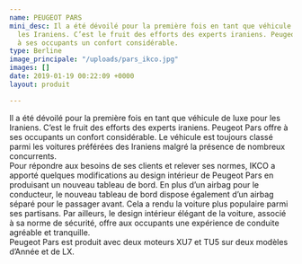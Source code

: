 ```yaml
---
name: PEUGEOT PARS
mini_desc: Il a été dévoilé pour la première fois en tant que véhicule de luxe pour
  les Iraniens. C’est le fruit des efforts des experts iraniens. Peugeot Pars offre
  à ses occupants un confort considérable.
type: Berline
image_principale: "/uploads/pars_ikco.jpg"
images: []
date: 2019-01-19 00:22:09 +0000
layout: produit

---
```

Il a été dévoilé pour la première fois en tant que véhicule de luxe pour les Iraniens. C’est le fruit des efforts des experts iraniens. Peugeot Pars offre à ses occupants un confort considérable. Le véhicule est toujours classé parmi les voitures préférées des Iraniens malgré la présence de nombreux concurrents.  
Pour répondre aux besoins de ses clients et relever ses normes, IKCO a apporté quelques modifications au design intérieur de Peugeot Pars en produisant un nouveau tableau de bord. En plus d’un airbag pour le conducteur, le nouveau tableau de bord dispose également d’un airbag séparé pour le passager avant. Cela a rendu la voiture plus populaire parmi ses partisans. Par ailleurs, le design intérieur élégant de la voiture, associé à sa norme de sécurité, offre aux occupants une expérience de conduite agréable et tranquille.  
Peugeot Pars est produit avec deux moteurs XU7 et TU5 sur deux modèles d’Année et de LX.